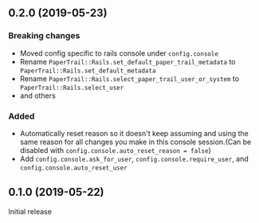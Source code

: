 ## 0.2.0 (2019-05-23)

### Breaking changes
- Moved config specific to rails console under `config.console`
- Rename `PaperTrail::Rails.set_default_paper_trail_metadata` to `PaperTrail::Rails.set_default_metadata`
- Rename `PaperTrail::Rails.select_paper_trail_user_or_system` to `PaperTrail::Rails.select_user`
- and others

### Added
- Automatically reset reason so it doesn't keep assuming and using the same reason for all changes you make in this console session.(Can be disabled with `config.console.auto_reset_reason = false`)
- Add `config.console.ask_for_user`, `config.console.require_user`, and `config.console.auto_reset_user`

## 0.1.0 (2019-05-22)

Initial release

